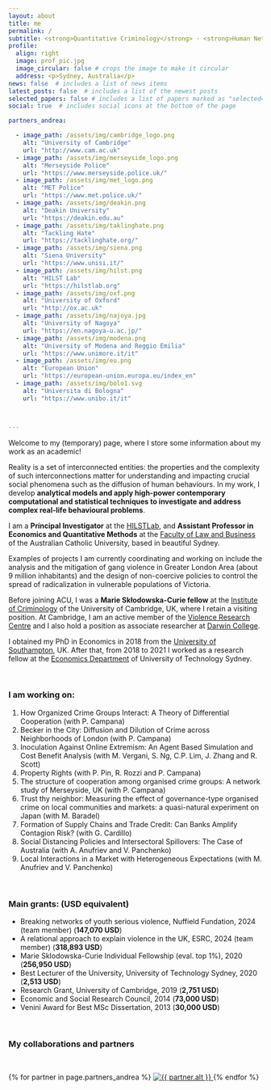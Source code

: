```yaml
---
layout: about
title: me
permalink: /
subtitle: <strong>Quantitative Criminology</strong> · <strong>Human Networks</strong> · <strong>Simulations and Metrics</strong>
profile:
  align: right
  image: prof_pic.jpg
  image_circular: false # crops the image to make it circular
  address: <p>Sydney, Australia</p>
news: false  # includes a list of news items
latest_posts: false  # includes a list of the newest posts
selected_papers: false # includes a list of papers marked as "selected={true}"
social: true  # includes social icons at the bottom of the page

partners_andrea:

  - image_path: /assets/img/cambridge_logo.png
    alt: "University of Cambridge"
    url: "http://www.cam.ac.uk"
  - image_path: /assets/img/merseyside_logo.png
    alt: "Merseyside Police"
    url: "https://www.merseyside.police.uk/"
  - image_path: /assets/img/met_logo.png
    alt: "MET Police"
    url: "https://www.met.police.uk/"
  - image_path: /assets/img/deakin.png
    alt: "Deakin University"
    url: "https://deakin.edu.au"
  - image_path: /assets/img/taklinghate.png
    alt: "Tackling Hate"
    url: "https://tacklinghate.org/"
  - image_path: /assets/img/siena.png
    alt: "Siena University"
    url: "https://www.unisi.it/"
  - image_path: /assets/img/hilst.png
    alt: "HILST Lab"
    url: "https://hilstlab.org"
  - image_path: /assets/img/oxf.png
    alt: "University of Oxford"
    url: "http://ox.ac.uk"
  - image_path: /assets/img/najoya.jpg
    alt: "University of Nagoya"
    url: "https://en.nagoya-u.ac.jp/"
  - image_path: /assets/img/modena.png
    alt: "University of Modena and Reggio Emilia"
    url: "https://www.unimore.it/it"
  - image_path: /assets/img/eu.png
    alt: "European Union"
    url: "https://european-union.europa.eu/index_en"
  - image_path: /assets/img/bolo1.svg
    alt: "Universita di Bologna"
    url: "https://www.unibo.it/it"



---
```



 <p>Welcome to my (temporary) page, where I store some information about my work as an academic!</p>

<p>Reality is a set of interconnected entities: the properties and the complexity of such interconnections matter for understanding and impacting crucial social phenomena such as the diffusion of human behaviours. In my work, I develop <strong>analytical models and apply high-power contemporary computational and statistical techniques to investigate and address complex real-life behavioural problems</strong>. </p>

<p>  I am a <strong>Principal Investigator</strong> at the <a href="https://hilstlab.org/">HILSTLab</a>, and <strong>Assistant Professor in Economics and Quantitative Methods</strong> at the <a href="https://www.acu.edu.au/about-acu/faculties-directorates-and-staff/faculty-of-law-and-business">Faculty of Law and Business</a> of the Australian Catholic University, based in beautiful Sydney.</p>

<p> Examples of projects I am currently coordinating and working on include the analysis and the mitigation of gang violence in Greater London Area (about 9 million inhabitants) and the design of non-coercive policies to control the spread of radicalization in vulnerable populations of Victoria. </p>

<p> Before joining ACU, I was a <strong>Marie Skłodowska-Curie fellow</strong> at the <a href="https://www.crim.cam.ac.uk">Institute of Criminology</a> of the University of Cambridge, UK, where I retain a visiting position. At Cambridge, I am an active member of the <a href="https://www.vrc.crim.cam.ac.uk/">Violence Research Centre</a> and I also hold a position as associate researcher at <a href="https://www.darwin.cam.ac.uk/">Darwin College</a>. </p>

<p>I obtained my PhD in Economics in 2018 from the <a href="https://www.southampton.ac.uk/">University of Southampton</a>, UK. After that, from 2018 to 2021 I worked as a research fellow at the <a href="https://www.uts.edu.au/about/uts-business-school/economics-department">Economics Department</a> of University of Technology Sydney.</p>

<br>

 <h3>I am working on:</h3>
  <ol>
    <li>How Organized Crime Groups Interact: A Theory of Differential Cooperation (with P. Campana)</li>
    <li>Becker in the City: Diffusion and Dilution of Crime across Neighborhoods of London (with P. Campana)</li>
    <li>Inoculation Against Online Extremism: An Agent Based Simulation and Cost Benefit Analysis (with M. Vergani, S. Ng, C.P. Lim, J. Zhang and R. Scott)</li>
    <li>Property Rights (with P. Pin, R. Rozzi and P. Campana)</li>
    <li>The structure of cooperation among organised crime groups: A network study of Merseyside, UK (with P. Campana) </li>
    <li>Trust thy neighbor: Measuring the effect of governance-type organised crime on local communities and markets: a quasi-natural experiment on Japan  (with M. Baradel) </li>
    <li>Formation of Supply Chains and Trade Credit: Can Banks Amplify Contagion Risk? (with G. Cardillo) </li>
    <li>Social Distancing Policies and Intersectoral Spillovers: The Case of Australia (with A. Anufriev and V. Panchenko) </li>
    <li>Local Interactions in a Market with Heterogeneous Expectations (with M. Anufriev and V. Panchenko) </li>
  </ol>

<br> 

  <h3>Main grants: (USD equivalent)</h3>
  <ul>
    <li>Breaking networks of youth serious violence, Nuffield Fundation, 2024 (team member) (<strong>147,070 USD</strong>)</li>
    <li> A relational approach to explain violence in the UK, ESRC, 2024 (team member) (<strong>318,893 USD</strong>) </li>
    <li>Marie Sklodowska-Curie Individual Fellowship (eval. top 1%), 2020 (<strong>256,950 USD</strong>)</li>
    <li>Best Lecturer of the University, University of Technology Sydney, 2020 (<strong>2,513 USD</strong>)</li>
    <li>Research Grant, University of Cambridge, 2019 (<strong>2,751 USD</strong>)</li>
    <li>Economic and Social Research Council, 2014 (<strong>73,000 USD</strong>)</li>
    <li>Venini Award for Best MSc Dissertation, 2013 (<strong>30,000 USD</strong>)</li>
  </ul>

<br>


<section class="partners">

  <h3>My collaborations and partners</h3>

<br>  <div class="partners-container">
    {% for partner in page.partners_andrea %}
      <a href="{{ partner.url }}">
        <img src="{{ partner.image_path | relative_url }}" alt="{{ partner.alt }}">
      </a>
    {% endfor %}
  </div>
</section>

<br>
<br>

